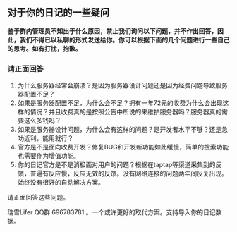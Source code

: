 ## 对于你的日记的一些疑问

**鉴于群内管理员不知出于什么原因，禁止我们询问以下问题，并不作出回答，因此，我们不得已以私聊的形式发送给你。你可以根据下面的几个问题进行一些自己的思考。如有打扰，抱歉。**
### 请正面回答
1. 为什么服务器经常会崩溃？是因为服务器设计问题还是因为经费问题导致服务器配置不足？
2. 如果是服务器配置不足，为什么会不足？拥有一年72元的收费为什么会出现这样的情况？并且收费真的是按照公告中所说的来维护服务器吗？服务器真的需要这么多钱吗？
3. 如果是服务器设计问题，为什么会有这样的问题？是开发者水平不够？还是急功近利，能用就行？
4. 官方是不是面向收费开发？修复BUG和开发新功能如此缓慢，简单的搜索功能也需要作为增值功能。
5. 你的日记官方是不是消极面对用户的问题？根据在taptap等渠道采集到的反馈，普遍有反应慢，反应无效的反馈。没有网络连接的问题两年间反复出现。始终没有很好的自动解决方案。

请正面回答这些问题。


瑞雪Lifer QQ群 696783781 。一个或许更好的取代方案。支持导入你的日记数据。